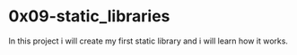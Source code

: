# 0x09-static_libraries

In this project i will create my first static library and i will learn how it
works.